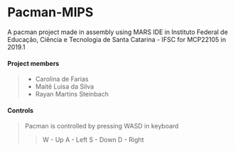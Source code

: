# Pacman-MIPS
A pacman project made in assembly using MARS IDE in Instituto Federal de Educação, Ciência e Tecnologia de Santa Catarina - IFSC for MCP22105 in 2019.1
#### Project members
>- Carolina de Farias
>- Maitê Luisa da Silva
>- Rayan Martins Steinbach

#### Controls
> Pacman is controlled by pressing WASD in keyboard
>>W - Up
>>A - Left
>>S - Down
>>D - Right
